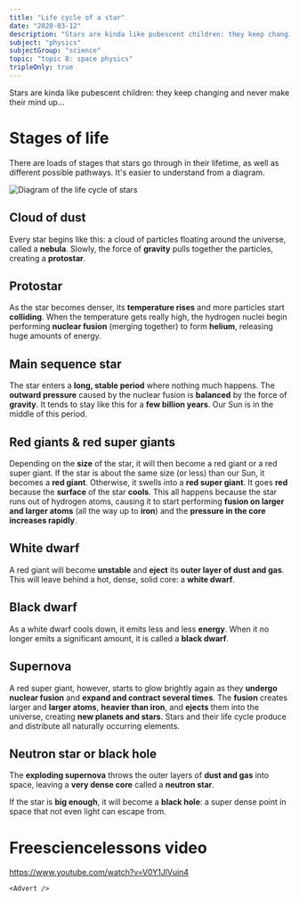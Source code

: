 ```yaml
---
title: "Life cycle of a star"
date: "2020-03-12"
description: "Stars are kinda like pubescent children: they keep changing and never make their mind up..."
subject: "physics"
subjectGroup: "science"
topic: "topic 8: space physics"
tripleOnly: true
---
```


Stars are kinda like pubescent children: they keep changing and never make their mind up...

# Stages of life

There are loads of stages that stars go through in their lifetime, as well as different possible pathways. It's easier to understand from a diagram.

![Diagram of the life cycle of stars](articles/physics/space-physics/star-lifecycle.png)

## Cloud of dust

Every star begins like this: a cloud of particles floating around the universe, called a **nebula**. Slowly, the force of **gravity** pulls together the particles, creating a **protostar**.

## Protostar

As the star becomes denser, its **temperature rises** and more particles start **colliding**. When the temperature gets really high, the hydrogen nuclei begin performing **nuclear fusion** (merging together) to form **helium**, releasing huge amounts of energy.

## Main sequence star

The star enters a **long, stable period** where nothing much happens. The **outward pressure** caused by the nuclear fusion is **balanced** by the force of **gravity**. It tends to stay like this for a **few billion years**. Our Sun is in the middle of this period.

## Red giants & red super giants

Depending on the **size** of the star, it will then become a red giant or a red super giant. If the star is about the same size (or less) than our Sun, it becomes a **red giant**. Otherwise, it swells into a **red super giant**. It goes **red** because the **surface** of the star **cools**. This all happens because the star runs out of hydrogen atoms, causing it to start performing **fusion on larger and larger atoms** (all the way up to **iron**) and the **pressure in the core increases rapidly**.

## White dwarf

A red giant will become **unstable** and **eject** its **outer layer of dust and gas**. This will leave behind a hot, dense, solid core: a **white dwarf**.

## Black dwarf

As a white dwarf cools down, it emits less and less **energy**. When it no longer emits a significant amount, it is called a **black dwarf**.

## Supernova

A red super giant, however, starts to glow brightly again as they **undergo nuclear fusion** and **expand and contract several times**. The **fusion** creates larger and **larger atoms**, **heavier than iron**, and **ejects** them into the universe, creating **new planets and stars**. Stars and their life cycle produce and distribute all naturally occurring elements.

## Neutron star or black hole

The **exploding supernova** throws the outer layers of **dust and gas** into space, leaving a **very dense core** called a **neutron star**.

If the star is **big enough**, it will become a **black hole**: a super dense point in space that not even light can escape from.

# Freesciencelessons video

https://www.youtube.com/watch?v=V0Y1JlVuin4

```react
<Advert />
```
